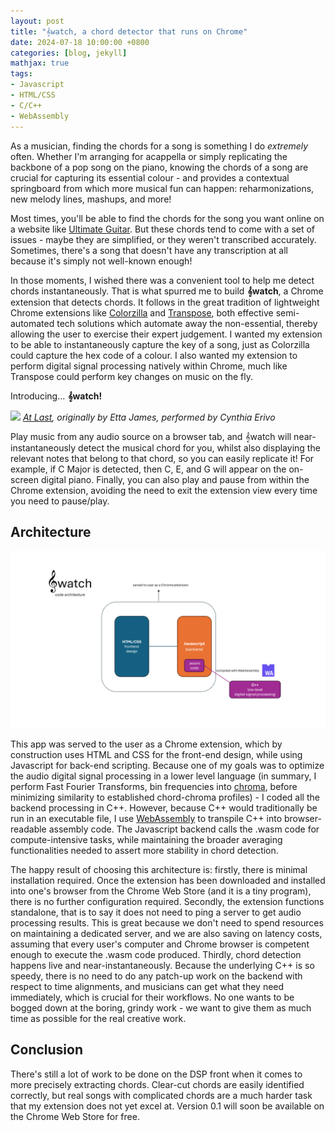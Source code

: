 ```yaml
---
layout: post
title: "𝄞watch, a chord detector that runs on Chrome"
date: 2024-07-18 10:00:00 +0800
categories: [blog, jekyll]
mathjax: true
tags:
- Javascript
- HTML/CSS
- C/C++
- WebAssembly
---
```


As a musician, finding the chords for a song is something I do *extremely* often. Whether I'm arranging for acappella or simply replicating the backbone of a pop song on the piano, knowing the chords of a song are crucial for capturing its essential colour - and provides a contextual springboard from which more musical fun can happen: reharmonizations, new melody lines, mashups, and more!

Most times, you'll be able to find the chords for the song you want online on a website like [Ultimate Guitar](https://www.ultimate-guitar.com). But these chords tend to come with a set of issues - maybe they are simplified, or they weren't transcribed accurately. Sometimes, there's a song that doesn't have any transcription at all because it's simply not well-known enough! 

In those moments, I wished there was a convenient tool to help me detect chords instantaneously. That is what spurred me to build **𝄞watch**, a Chrome extension that detects chords. It follows in the great tradition of lightweight Chrome extensions like [Colorzilla](https://www.colorzilla.com/chrome/) and [Transpose](https://transpose.video), both effective semi-automated tech solutions which automate away the non-essential, thereby allowing the user to exercise their expert judgement. I wanted my extension to be able to instantaneously capture the key of a song, just as Colorzilla could capture the hex code of a colour. I also wanted my extension to perform digital signal processing natively within Chrome, much like Transpose could perform key changes on music on the fly.

Introducing... **𝄞watch!**

![](/assets/swatch_atlast_demo.gif)
*[At Last](https://www.youtube.com/watch?v=HUwhPN5-9bk), originally by Etta James, performed by Cynthia Erivo*


Play music from any audio source on a browser tab, and 𝄞watch will near-instantaneously detect the musical chord for you, whilst also displaying the relevant notes that belong to that chord, so you can easily replicate it! For example, if C Major is detected, then C, E, and G will appear on the on-screen digital piano. Finally, you can also play and pause from within the Chrome extension, avoiding the need to exit the extension view every time you need to pause/play.

## Architecture

![](/assets/swatch_codearchi.png)


This app was served to the user as a Chrome extension, which by construction uses HTML and CSS for the front-end design, while using Javascript for back-end scripting. Because one of my goals was to optimize the audio digital signal processing in a lower level language (in summary, I perform Fast Fourier Transforms, bin frequencies into [chroma](https://en.wikipedia.org/wiki/Chroma_feature), before minimizing similarity to established chord-chroma profiles) - I coded all the backend processing in C++. However, because C++ would traditionally be run in an executable file, I use [WebAssembly](https://webassembly.org) to transpile C++ into browser-readable assembly code. The Javascript backend calls the .wasm code for compute-intensive tasks, while maintaining the broader averaging functionalities needed to assert more stability in chord detection.

The happy result of choosing this architecture is: firstly, there is minimal installation required. Once the extension has been downloaded and installed into one's browser from the Chrome Web Store (and it is a tiny program), there is no further configuration required. Secondly, the extension functions standalone, that is to say it does not need to ping a server to get audio processing results. This is great because we don't need to spend resources on maintaining a dedicated server, and we are also saving on latency costs, assuming that every user's computer and Chrome browser is competent enough to execute the .wasm code produced. Thirdly, chord detection happens live and near-instantaneously. Because the underlying C++ is so speedy, there is no need to do any patch-up work on the backend with respect to time alignments, and musicians can get what they need immediately, which is crucial for their workflows. No one wants to be bogged down at the boring, grindy work - we want to give them as much time as possible for the real creative work.

## Conclusion

There's still a lot of work to be done on the DSP front when it comes to more precisely extracting chords. Clear-cut chords are easily identified correctly, but real songs with complicated chords are a much harder task that my extension does not yet excel at. Version 0.1 will soon be available on the Chrome Web Store for free.